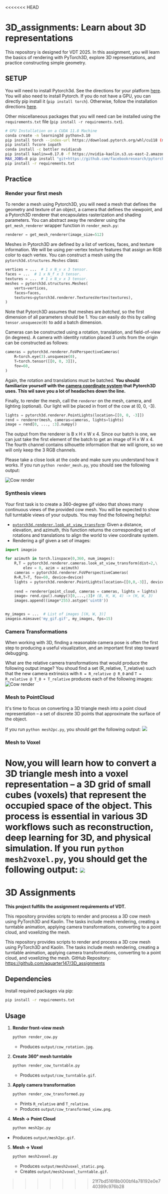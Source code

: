 <<<<<<< HEAD
# 3D_assignments: Learn about 3D representations
This repository is designed for VDT 2025. In this assignment, you will learn the basics of rendering with PyTorch3D,
explore 3D representations, and practice constructing simple geometry.

## SETUP
You will need to install Pytorch3d. See the directions for your platform
[here](https://github.com/facebookresearch/pytorch3d/blob/main/INSTALL.md).
You will also need to install Pytorch. If you do not have a GPU, you can directly pip
install it (`pip install torch`). Otherwise, follow the installation directions
[here](https://pytorch.org/get-started/locally/).

Other miscellaneous packages that you will need can be installed using the 
`requirements.txt` file (`pip install -r requirements.txt`).


```bash
# GPU Installation on a CUDA 11.8 Machine
conda create -n learning3d python=3.10
pip install torch --index-url https://download.pytorch.org/whl/cu118 (modify according to your cuda version)
pip install fvcore iopath
conda install -c bottler nvidiacub 
pip install kaolin==0.17.0 -f https://nvidia-kaolin.s3.us-east-2.amazonaws.com/torch-2.1.0_cu118.html (modify according to your torch version)
MAX_JOBS=8 pip install "git+https://github.com/facebookresearch/pytorch3d.git@stable" (this will take some time to compile)
pip install -r requirements.txt
```
## Practice
### Render your first mesh
To render a mesh using Pytorch3D, you will need a mesh that defines the geometry and
texture of an object, a camera that defines the viewpoint, and a Pytorch3D renderer
that encapsulates rasterization and shading parameters. You can abstract away the
renderer using the `get_mesh_renderer` wrapper function in `render_mesh.py`:
```python
renderer = get_mesh_renderer(image_size=512)
```

Meshes in Pytorch3D are defined by a list of vertices, faces, and texture information.
We will be using per-vertex texture features that assign an RGB color to each vertex.
You can construct a mesh using the `pytorch3d.structures.Meshes` class:
```python
vertices = ...  # 1 x N_v x 3 tensor.
faces = ...  # 1 x N_f x 3 tensor.
textures = ...  # 1 x N_v x 3 tensor.
meshes = pytorch3d.structures.Meshes(
    verts=vertices,
    faces=faces,
    textures=pytorch3d.renderer.TexturesVertex(textures),
)
```
Note that Pytorch3D assumes that meshes are *batched*, so the first dimension of all
parameters should be 1. You can easily do this by calling `tensor.unsqueeze(0)` to add
a batch dimension.

Cameras can be constructed using a rotation, translation, and field-of-view
(in degrees). A camera with identity rotation placed 3 units from the origin can be
constructed as follows:
```python
cameras = pytorch3d.renderer.FoVPerspectiveCameras(
    R=torch.eye(3).unsqueeze(0),
    T=torch.tensor([[0, 0, 3]]),
    fov=60,
)
```
Again, the rotation and translations must be batched. **You should familiarize yourself
with the [camera coordinate system](https://pytorch3d.org/docs/cameras) that Pytorch3D
uses. This wil save you a lot of headaches down the line.**

Finally, to render the mesh, call the `renderer` on the mesh, camera, and lighting
(optional). Our light will be placed in front of the cow at (0, 0, -3).
```python
lights = pytorch3d.renderer.PointLights(location=[[0, 0, -3]])
rend = renderer(mesh, cameras=cameras, lights=lights)
image = rend[0, ..., :3].numpy()
```
The output from the renderer is B x H x W x 4. Since our batch is one, we can just take
the first element of the batch to get an image of H x W x 4. The fourth channel contains
silhouette information that we will ignore, so we will only keep the 3 RGB channels.

Please take a close look at the code and make sure you understand how it works. If you run `python render_mesh.py`, you should see
the following output:

![Cow render](images/cow_render.jpg)


### Synthesis views

Your first task is to create a 360-degree gif video that shows many continuous views of the provided cow mesh. You will be expected to show full turntable views of your outputs. You may find the following helpful:
* [`pytorch3d.renderer.look_at_view_transform`](https://pytorch3d.readthedocs.io/en/latest/modules/renderer/cameras.html#pytorch3d.renderer.cameras.look_at_view_transform):
Given a distance, elevation, and azimuth, this function returns the corresponding
set of rotations and translations to align the world to view coordinate system.
* Rendering a gif given a set of images:
```python
import imageio

for azimuth in torch.linspace(0,360, num_images):
    R,T = pytorch3d.renderer.cameras.look_at_view_transform(dist=2,\
        elev = 0, azim = azimuth)
    cameras = pytorch3d.renderer.FoVPerspectiveCameras(
    R=R,T=T, fov=60, device=device)
    lights = pytorch3d.renderer.PointLights(location=[[0,0,-3]], device=device)
    
    rend = renderer(point_cloud, cameras = cameras, lights = lights)
    image= rend.cpu().numpy()[0,...,:3]# (B, H, W, 4) -> (H, W, 3)
    images.append((image*255).astype('uint8'))


my_images = ...  # List of images [(H, W, 3)]
imageio.mimsave('my_gif.gif', my_images, fps=15)
```

### Camera Transformations

When working with 3D, finding a reasonable camera pose is often the first step to
producing a useful visualization, and an important first step toward debugging.

What are the relative camera transformations that would produce the following output image? You shoud find a set (R_relative, T_relative) such that the new camera
extrinsics with `R = R_relative @ R_0` and `T = R_relative @ T_0 + T_relative` produces
each of the following images:
![Cow render](images/cow_rotation.jpg)

### Mesh to PointCloud

It's time to focus on converting a 3D triangle mesh into a point cloud representation – a set of discrete 3D points that approximate the surface of the object.

If you run `python mesh2pc.py`, you should get the following output:
![](output/mesh2pc.gif)

### Mesh to Voxel

Now,you will learn how to convert a 3D triangle mesh into a voxel representation – a 3D grid of small cubes (voxels) that represent the occupied space of the object. This process is essential in various 3D workflows such as reconstruction, deep learning for 3D, and physical simulation.
If you run `python mesh2voxel.py`, you should get the following output:
![](output/mesh2voxel.gif)
=======
# 3D Assignments

**This project fulfills the assignment requirements of VDT.**

This repository provides scripts to render and process a 3D cow mesh using PyTorch3D and Kaolin. The tasks include mesh rendering, creating a turntable animation, applying camera transformations, converting to a point cloud, and voxelizing the mesh.

This repository provides scripts to render and process a 3D cow mesh using PyTorch3D and Kaolin. The tasks include mesh rendering, creating a turntable animation, applying camera transformations, converting to a point cloud, and voxelizing the mesh.
GitHub Repository: https://github.com/aquarter147/3D_assignments

## Dependencies

Install required packages via pip:

```bash
pip install -r requirements.txt
```


## Usage

1. **Render front‐view mesh**

   ```bash
   python render_cow.py
   ```

   * Produces `output/cow_rotation.jpg`.

2. **Create 360° mesh turntable**

   ```bash
   python render_cow_turntable.py
   ```

   * Produces `output/cow_turntable.gif`.

3. **Apply camera transformation**

   ```bash
   python render_cow_transformed.py
   ```

   * Prints `R_relative` and `T_relative`.
   * Produces `output/cow_transformed_view.png`.

4. **Mesh → Point Cloud**

   ```bash
   python mesh2pc.py
   ```

 * Produces `output/mesh2pc.gif`.

5. **Mesh → Voxel**

   ```bash
   python mesh2voxel.py
   ```

   * Produces `output/mesh2voxel_static.png`.
   * Creates `output/mesh2voxel_turntable.gif`.


>>>>>>> 21f7bd516f8b000bf4a78192e0e740399c976b28
